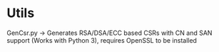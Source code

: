 # Utils
GenCsr.py -> Generates RSA/DSA/ECC based CSRs with CN and SAN support (Works with Python 3), requires OpenSSL to be installed
